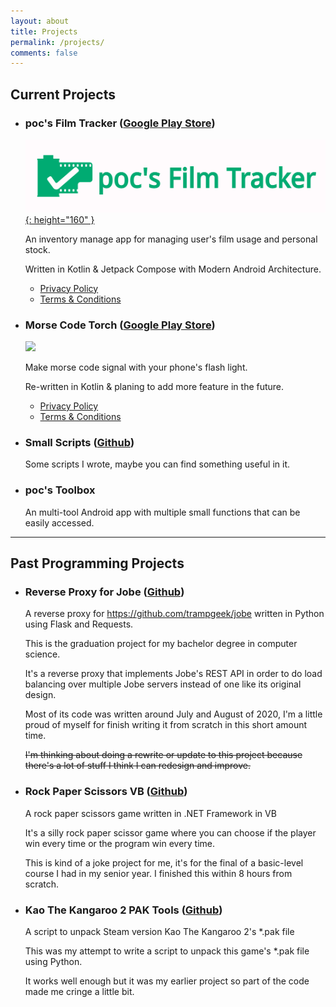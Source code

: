 ```yaml
---
layout: about
title: Projects
permalink: /projects/
comments: false
---
```


## Current Projects

- ### poc's Film Tracker ([Google Play Store](https://play.google.com/store/apps/details?id=com.perryoncrack.filmtracker))

    [![Play Store Link](/assets/images/projects/pft-banner2.png){: height="160" }]((https://play.google.com/store/apps/details?id=com.perryoncrack.filmtracker))

    An inventory manage app for managing user's film usage and personal stock.

    Written in Kotlin & Jetpack Compose with Modern Android Architecture.

    - [Privacy Policy](../legal/pft/privacy.html)
    - [Terms & Conditions](../legal/pft/terms.html)

- ### Morse Code Torch ([Google Play Store](https://play.google.com/store/apps/details?id=com.perryoncrack.mcfleshlite))

    ![](/assets/images)

    Make morse code signal with your phone's flash light.

    Re-written in Kotlin & planing to add more feature in the future.

    - [Privacy Policy](../legal/mct/privacy.html)
    - [Terms & Conditions](../legal/mct/terms.html)

- ### Small Scripts ([Github](https://github.com/perryOnCrack/Small-Scripts))

    Some scripts I wrote, maybe you can find something useful in it.

- ### poc's Toolbox

    An multi-tool Android app with multiple small functions that can be easily accessed.

---

## Past Programming Projects

- ### Reverse Proxy for Jobe ([Github](https://github.com/perryOnCrack/Reverse-Proxy-for-Jobe))

    A reverse proxy for https://github.com/trampgeek/jobe written in Python using Flask and Requests.

    This is the graduation project for my bachelor degree in computer science.

    It's a reverse proxy that implements Jobe's REST API in order to do load balancing over multiple Jobe servers instead of one like its original design.

    Most of its code was written around July and August of 2020, I'm a little proud of myself for finish writing it from scratch in this short amount time.

    ~~I'm thinking about doing a rewrite or update to this project because there's a lot of stuff I think I can redesign and improve.~~

- ### Rock Paper Scissors VB ([Github](https://github.com/perryOnCrack/Rock-Paper-Scissors-VB))

    A rock paper scissors game written in .NET Framework in VB

    It's a silly rock paper scissor game where you can choose if the player win every time or the program win every time.

    This is kind of a joke project for me, it's for the final of a basic-level course I had in my senior year. I finished this within 8 hours from scratch.

- ### Kao The Kangaroo 2 PAK Tools ([Github](https://github.com/perryOnCrack/Kao-The-Kangaroo-2-PAK-Tools))

    A script to unpack Steam version Kao The Kangaroo 2's *.pak file

    This was my attempt to write a script to unpack this game's *.pak file using Python.

    It works well enough but it was my earlier project so part of the code made me cringe a little bit.
